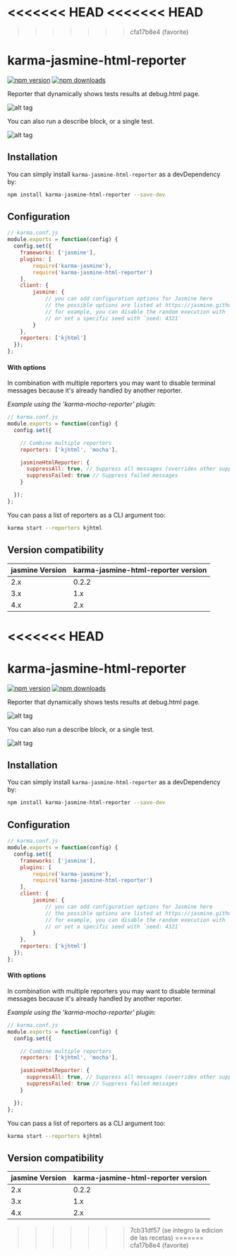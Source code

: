 <<<<<<< HEAD
<<<<<<< HEAD
=======
>>>>>>> cfa17b8e4 (favorite)
# karma-jasmine-html-reporter

[![npm version](https://img.shields.io/npm/v/karma-jasmine-html-reporter.svg)](https://www.npmjs.com/package/karma-jasmine-html-reporter) [![npm downloads](https://img.shields.io/npm/dm/karma-jasmine-html-reporter.svg)](https://www.npmjs.com/package/karma-jasmine-html-reporter)

Reporter that dynamically shows tests results at debug.html page.

![alt tag](/screenshots/reporter_1.png)

You can also run a describe block, or a single test.

![alt tag](/screenshots/reporter_2.png)

## Installation

You can simply install `karma-jasmine-html-reporter` as a devDependency by:
```bash
npm install karma-jasmine-html-reporter --save-dev
```

## Configuration
```js
// karma.conf.js
module.exports = function(config) {
  config.set({
    frameworks: ['jasmine'],
    plugins: [
        require('karma-jasmine'),
        require('karma-jasmine-html-reporter')
    ],
    client: {
        jasmine: {
            // you can add configuration options for Jasmine here
            // the possible options are listed at https://jasmine.github.io/api/edge/Configuration.html
            // for example, you can disable the random execution with `random: false`
            // or set a specific seed with `seed: 4321`
        }
    },
    reporters: ['kjhtml']
  });
};
```
#### With options
In combination with multiple reporters you may want to disable terminal messages because it's already handled by another reporter.

*Example using the 'karma-mocha-reporter' plugin*:
```js
// karma.conf.js
module.exports = function(config) {
  config.set({

    // Combine multiple reporters
    reporters: ['kjhtml', 'mocha'],

    jasmineHtmlReporter: {
      suppressAll: true, // Suppress all messages (overrides other suppress settings)
      suppressFailed: true // Suppress failed messages
    }

  });
};
```

You can pass a list of reporters as a CLI argument too:
```bash
karma start --reporters kjhtml
```

## Version compatibility

jasmine Version | karma-jasmine-html-reporter version
-|-
2.x | 0.2.2
3.x | 1.x
4.x | 2.x
<<<<<<< HEAD
=======
# karma-jasmine-html-reporter

[![npm version](https://img.shields.io/npm/v/karma-jasmine-html-reporter.svg)](https://www.npmjs.com/package/karma-jasmine-html-reporter) [![npm downloads](https://img.shields.io/npm/dm/karma-jasmine-html-reporter.svg)](https://www.npmjs.com/package/karma-jasmine-html-reporter)

Reporter that dynamically shows tests results at debug.html page.

![alt tag](/screenshots/reporter_1.png)

You can also run a describe block, or a single test.

![alt tag](/screenshots/reporter_2.png)

## Installation

You can simply install `karma-jasmine-html-reporter` as a devDependency by:
```bash
npm install karma-jasmine-html-reporter --save-dev
```

## Configuration
```js
// karma.conf.js
module.exports = function(config) {
  config.set({
    frameworks: ['jasmine'],
    plugins: [
        require('karma-jasmine'),
        require('karma-jasmine-html-reporter')
    ],
    client: {
        jasmine: {
            // you can add configuration options for Jasmine here
            // the possible options are listed at https://jasmine.github.io/api/edge/Configuration.html
            // for example, you can disable the random execution with `random: false`
            // or set a specific seed with `seed: 4321`
        }
    },
    reporters: ['kjhtml']
  });
};
```
#### With options
In combination with multiple reporters you may want to disable terminal messages because it's already handled by another reporter.

*Example using the 'karma-mocha-reporter' plugin*:
```js
// karma.conf.js
module.exports = function(config) {
  config.set({

    // Combine multiple reporters
    reporters: ['kjhtml', 'mocha'],

    jasmineHtmlReporter: {
      suppressAll: true, // Suppress all messages (overrides other suppress settings)
      suppressFailed: true // Suppress failed messages
    }

  });
};
```

You can pass a list of reporters as a CLI argument too:
```bash
karma start --reporters kjhtml
```

## Version compatibility

jasmine Version | karma-jasmine-html-reporter version
-|-
2.x | 0.2.2
3.x | 1.x
4.x | 2.x
>>>>>>> 7cb31df57 (se integro la edicion de las recetas)
=======
>>>>>>> cfa17b8e4 (favorite)
